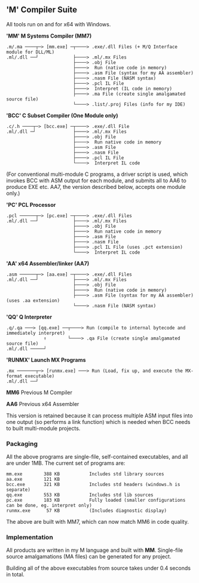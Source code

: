 ## 'M' Compiler Suite

All tools run on and for x64 with Windows.

**'MM' M Systems Compiler (MM7)**
````
.m/.ma ────┬─> [mm.exe] ─┬────> .exe/.dll Files (+ M/Q Interface module for DLL/ML)
.ml/.dll ──┘             ├────> .ml/.mx Files
                         ├────> .obj File
                         ├────>  Run (native code in memory)
                         ├────> .asm File (syntax for my AA assembler)
                         ├────> .nasm File (NASM syntax)
                         ├────> .pcl IL File
                         ├────>  Interpret (IL code in memory)
                         ├────> .ma File (create single amalgamated source file)
                         └────> .list/.proj Files (info for my IDE)
````
**'BCC' C Subset Compiler (One Module only)**
````
.c/.h ────┬─> [bcc.exe] ─┬────> .exe/.dll File
.ml/.dll ─┘              ├────> .ml/.mx Files
                         ├────> .obj File
                         ├────>  Run native code in memory
                         ├────> .asm File
                         ├────> .nasm File
                         ├────> .pcl IL File
                         └────>  Interpret IL code
````
(For conventional multi-module C programs, a driver script is used, which invokes BCC with ASM output for each module, and submits all to AA6 to produce EXE etc. AA7, the version described below, accepts one module only.)

**'PC' PCL Processor**
````
.pcl ──────┬─> [pc.exe] ─┬────> .exe/.dll Files
.ml/.dll ──┘             ├────> .ml/.mx Files
                         ├────> .obj File
                         ├────>  Run native code in memory
                         ├────> .asm File
                         ├────> .nasm File
                         ├────> .pcl IL File (uses .pct extension)
                         └────>  Interpret IL code                      
````
**'AA' x64 Assembler/linker (AA7)**
````
.asm ──────┬─> [aa.exe] ─┬────> .exe/.dll Files
.ml/.dll ──┘             ├────> .ml/.mx Files
                         ├────> .obj File
                         ├────>  Run (native code in memory)
                         ├────> .asm File (syntax for my AA assembler) (uses .aa extension)
                         └────> .nasm File (NASM syntax)                      
````

**'QQ' Q Interpreter**
````
.q/.qa ───> [qq.exe] ──┬────> Run (compile to internal bytecode and immediately interpret)
              ↑	       └────> .qa File (create single amalgamated source file)
.ml/.dll ─────┘ 

````
**'RUNMX' Launch MX Programs**
````
.mx ───────┬─> [runmx.exe] ───> Run (Load, fix up, and execute the MX-format executable)
.ml/.dll ──┘
 ````
**MM6** Previous M Compiler

**AA6** Previous x64 Assembler

This version is retained because it can process multiple ASM input files into one output (so performs a link function) which is needed when BCC needs to built multi-module projects.

### Packaging

All the above programs are single-file, self-contained executables, and all are under 1MB. The current set of programs are:
````
mm.exe        388 KB           Includes std library sources
aa.exe        121 KB
bcc.exe       321 KB           Includes std headers (windows.h is separate)
qq.exe        553 KB           Includes std lib sources
pc.exe        183 KB           Fully loaded (smaller configurations can be done, eg. interpret only)
runmx.exe      57 KB           (Includes diagnostic display)
````
The above are built with MM7, which can now match MM6 in code quality.

### Implementation

All products are written in my M language and built with **MM**. Single-file source amalgamations (MA files) can be generated for any project.

Building all of the above executables from source takes under 0.4 seconds in total.

